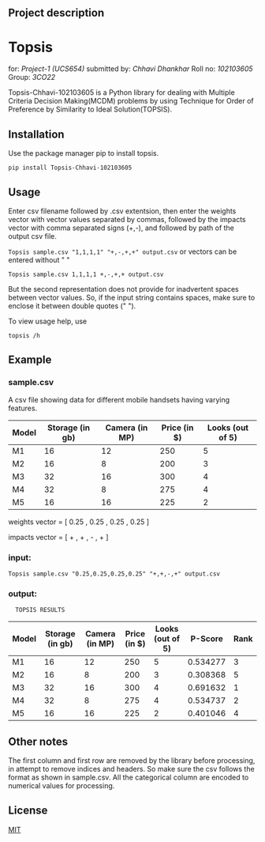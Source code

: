 ## Project description

# Topsis

for: *Project-1 (UCS654)* submitted by: *Chhavi Dhankhar* Roll no: *102103605* Group: *3CO22*

Topsis-Chhavi-102103605 is a Python library for dealing with Multiple Criteria Decision Making(MCDM) problems by using Technique for Order of Preference by Similarity to Ideal Solution(TOPSIS).

## Installation

Use the package manager pip to install topsis.

```pip install Topsis-Chhavi-102103605```

## Usage
Enter csv filename followed by .csv extentsion, then enter the weights vector with vector values separated by commas, followed by the impacts vector with comma separated signs (+,-), and followed by path of the output csv file.

```Topsis sample.csv "1,1,1,1" "+,-,+,+" output.csv```
or vectors can be entered without " "

```Topsis sample.csv 1,1,1,1 +,-,+,+ output.csv```

But the second representation does not provide for inadvertent spaces between vector values. So, if the input string contains spaces, make sure to enclose it between double quotes (" ").

To view usage help, use

```topsis /h```

## Example

### sample.csv

A csv file showing data for different mobile handsets having varying features.

| Model | Storage (in gb)  | Camera (in MP)  | Price (in $) | Looks (out of 5) |
|-------|------------------|-----------------|--------------|------------------|
| M1    | 16               | 12              | 250          | 5                |
| M2    | 16               | 8               | 200          | 3                |
| M3    | 32               | 16              | 300          | 4                |
| M4    | 32               | 8               | 275          | 4                |
| M5    | 16               | 16              | 225          | 2                |



weights vector = [ 0.25 , 0.25 , 0.25 , 0.25 ]

impacts vector = [ + , + , - , + ]

### input:

```Topsis sample.csv "0.25,0.25,0.25,0.25" "+,+,-,+" output.csv```

### output:


      TOPSIS RESULTS

| Model | Storage (in gb)  | Camera (in MP)  | Price (in $) | Looks (out of 5) | P-Score   | Rank  |
|-------|------------------|-----------------|--------------|------------------|-----------|-------|
| M1    | 16               | 12              | 250          | 5                | 0.534277  | 3     |
| M2    | 16               | 8               | 200          | 3                | 0.308368  | 5     |
| M3    | 32               | 16              | 300          | 4                | 0.691632  | 1     |
| M4    | 32               | 8               | 275          | 4                | 0.534737  | 2     |
| M5    | 16               | 16              | 225          | 2                | 0.401046  | 4     |



## Other notes

The first column and first row are removed by the library before processing, in attempt to remove indices and headers. So make sure the csv follows the format as shown in sample.csv. All the categorical column are encoded to numerical values for processing.

## License


[MIT](https://choosealicense.com/licenses/mit/)